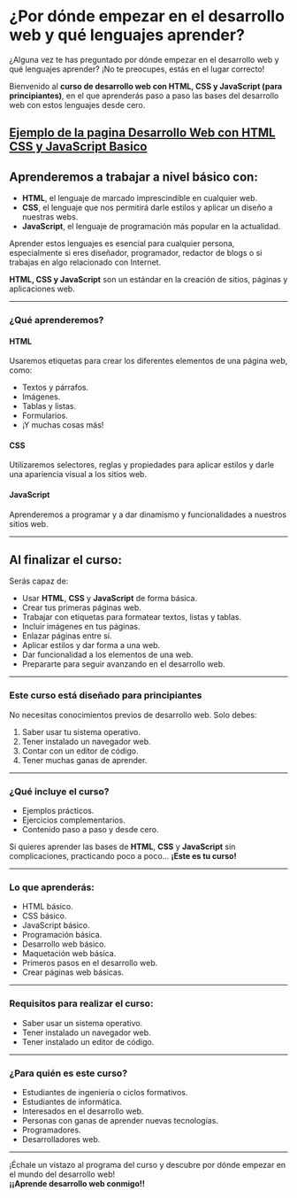 # ¿Por dónde empezar en el desarrollo web y qué lenguajes aprender?

¿Alguna vez te has preguntado por dónde empezar en el desarrollo web y qué lenguajes aprender? ¡No te preocupes, estás en el lugar correcto!

Bienvenido al **curso de desarrollo web con HTML, CSS y JavaScript (para principiantes)**, en el que aprenderás paso a paso las bases del desarrollo web con estos lenguajes desde cero.

<a href="https://informaticaempresarial-tic-docente.github.io/Desarrollo-Web-con-HTML-CSS-y-JavaScript-Basico/">Ejemplo de la pagina Desarrollo Web con HTML CSS y JavaScript Basico</a>
---

## Aprenderemos a trabajar a nivel básico con:

- **HTML**, el lenguaje de marcado imprescindible en cualquier web.
- **CSS**, el lenguaje que nos permitirá darle estilos y aplicar un diseño a nuestras webs.
- **JavaScript**, el lenguaje de programación más popular en la actualidad.

Aprender estos lenguajes es esencial para cualquier persona, especialmente si eres diseñador, programador, redactor de blogs o si trabajas en algo relacionado con Internet.

**HTML, CSS y JavaScript** son un estándar en la creación de sitios, páginas y aplicaciones web.

---

### ¿Qué aprenderemos?

#### **HTML** 
Usaremos etiquetas para crear los diferentes elementos de una página web, como:
- Textos y párrafos.
- Imágenes.
- Tablas y listas.
- Formularios.
- ¡Y muchas cosas más!

#### **CSS**
Utilizaremos selectores, reglas y propiedades para aplicar estilos y darle una apariencia visual a los sitios web.

#### **JavaScript**
Aprenderemos a programar y a dar dinamismo y funcionalidades a nuestros sitios web.

---

## Al finalizar el curso:
Serás capaz de:
- Usar **HTML**, **CSS** y **JavaScript** de forma básica.
- Crear tus primeras páginas web.
- Trabajar con etiquetas para formatear textos, listas y tablas.
- Incluir imágenes en tus páginas.
- Enlazar páginas entre sí.
- Aplicar estilos y dar forma a una web.
- Dar funcionalidad a los elementos de una web.
- Prepararte para seguir avanzando en el desarrollo web.

---

### Este curso está diseñado para principiantes

No necesitas conocimientos previos de desarrollo web. Solo debes:
1. Saber usar tu sistema operativo.
2. Tener instalado un navegador web.
3. Contar con un editor de código.
4. Tener muchas ganas de aprender.

---

### ¿Qué incluye el curso?
- Ejemplos prácticos.
- Ejercicios complementarios.
- Contenido paso a paso y desde cero.

Si quieres aprender las bases de **HTML**, **CSS** y **JavaScript** sin complicaciones, practicando poco a poco... **¡Este es tu curso!**

---

### Lo que aprenderás:
- HTML básico.
- CSS básico.
- JavaScript básico.
- Programación básica.
- Desarrollo web básico.
- Maquetación web básica.
- Primeros pasos en el desarrollo web.
- Crear páginas web básicas.

---

### Requisitos para realizar el curso:
- Saber usar un sistema operativo.
- Tener instalado un navegador web.
- Tener instalado un editor de código.

---

### ¿Para quién es este curso?
- Estudiantes de ingeniería o ciclos formativos.
- Estudiantes de informática.
- Interesados en el desarrollo web.
- Personas con ganas de aprender nuevas tecnologías.
- Programadores.
- Desarrolladores web.

---

¡Échale un vistazo al programa del curso y descubre por dónde empezar en el mundo del desarrollo web!  
**¡¡Aprende desarrollo web conmigo!!**
